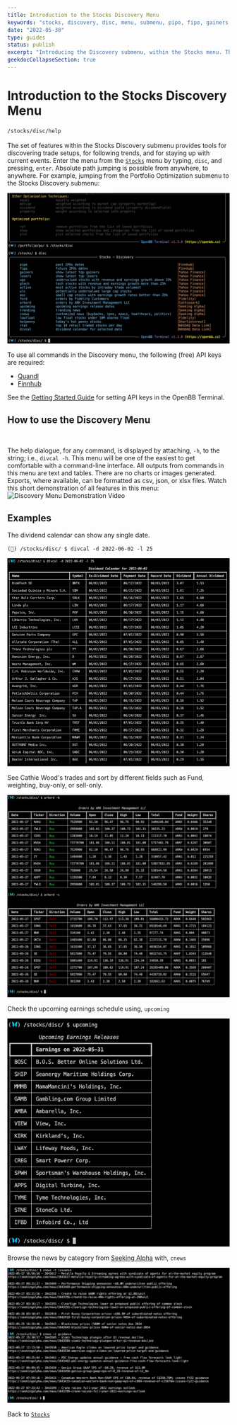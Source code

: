 ```yaml
---
title: Introduction to the Stocks Discovery Menu
keywords: "stocks, discovery, disc, menu, submenu, pipo, fipo, gainers, losers, ugs, gtech, active, ulc, asc, ford, arkord, upcoming, trending, cnews, lowfloat, hotpenny, rtat, divcal, dividends, short, trending, news, meme"
date: "2022-05-30"
type: guides
status: publish
excerpt: "Introducing the Discovery submenu, within the Stocks menu. This guide will empower the user to get the most out of this set of features." 
geekdocCollapseSection: true
---
```

<h1>Introduction to the Stocks Discovery Menu</h1>

`/stocks/disc/help`<br></br>
The set of features within the Stocks Discovery submenu provides tools for discovering trade setups, for following trends, and for staying up with current events. Enter the menu from the <a href="https://openbb-finance.github.io/OpenBBTerminal/terminal/stocks/" target="_blank">`Stocks`</a> menu by typing, `disc`, and pressing, `enter`. Absolute path jumping is possible from anywhere, to anywhere. For example, jumping from the Portfolio Optimization submenu to the Stocks Discovery submenu:

![Absolute path jumping to the Stocks Discovery submenu](discovery1.png)<br>

To use all commands in the Discovery menu, the following (free) API keys are required:<br>
  - <a href="https://www.quandl.com/" target="_blank">Quandl</a>
  - <a href="https://finnhub.io/" target="_blank">Finnhub</a><br>

  See the <a href="https://openbb-finance.github.io/OpenBBTerminal/terminal/#accessing-other-sources-of-data-via-api-keys" target="_blank">Getting Started Guide</a> for setting API keys in the OpenBB Terminal.

<h2>How to use the Discovery Menu</h2><br>

The help dialogue, for any command, is displayed by attaching, `-h`, to the string; i.e., `divcal -h`. This menu will be one of the easiest to get comfortable with a command-line interface.  All outputs from commands in this menu are text and tables. There are no charts or images generated. Exports, where available, can be formatted as csv, json, or xlsx files. Watch this short demonstration of all features in this menu:<br>
![Discovery Menu Demonstration Video](discovery_demo.gif)<br>

<h2>Examples</h2>

The dividend calendar can show any single date.
````
(🦋) /stocks/disc/ $ divcal -d 2022-06-02 -l 25
````
![The 25 biggest dividend payments with an ex-div date of June 2, 2022](discovery_divcal1.png)

See Cathie Wood's trades and sort by different fields such as Fund, weighting, buy-only, or sell-only.

![Cathie Wood's trades](discovery_arkord.png)<br>

Check the upcoming earnings schedule using, `upcoming`

![Upcoming earnings calendar](discovery_upcoming.png)<br>

Browse the news by category from <a href="https://seekingalpha.com" target="_blank">Seeking Alpha</a> with, `cnews`

![News headlines by category](discovery_cnews.png)<br>

Back to <a href="https://openbb-finance.github.io/OpenBBTerminal/terminal/stocks/" target="_blank">`Stocks`</a>

